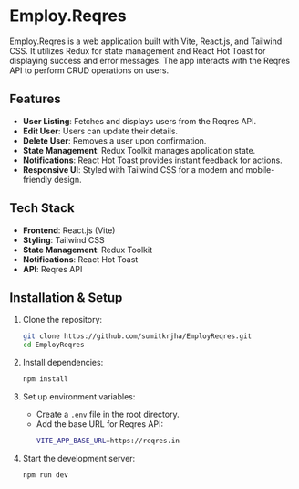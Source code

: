# Employ.Reqres

Employ.Reqres is a web application built with Vite, React.js, and Tailwind CSS. It utilizes Redux for state management and React Hot Toast for displaying success and error messages. The app interacts with the Reqres API to perform CRUD operations on users.

## Features

- **User Listing**: Fetches and displays users from the Reqres API.
- **Edit User**: Users can update their details.
- **Delete User**: Removes a user upon confirmation.
- **State Management**: Redux Toolkit manages application state.
- **Notifications**: React Hot Toast provides instant feedback for actions.
- **Responsive UI**: Styled with Tailwind CSS for a modern and mobile-friendly design.

## Tech Stack

- **Frontend**: React.js (Vite)
- **Styling**: Tailwind CSS
- **State Management**: Redux Toolkit
- **Notifications**: React Hot Toast
- **API**: Reqres API

## Installation & Setup

1. Clone the repository:

   ```sh
   git clone https://github.com/sumitkrjha/EmployReqres.git
   cd EmployReqres
   ```

2. Install dependencies:

   ```sh
   npm install
   ```

3. Set up environment variables:

   - Create a `.env` file in the root directory.
   - Add the base URL for Reqres API:
     ```sh
     VITE_APP_BASE_URL=https://reqres.in
     ```

4. Start the development server:
   ```sh
   npm run dev
   ```
